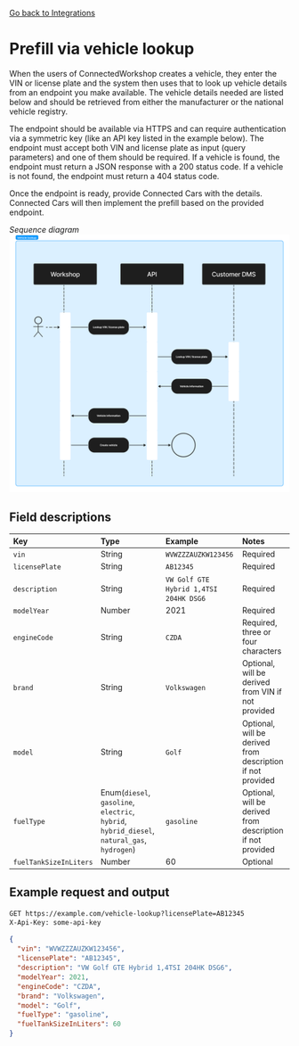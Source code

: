 [Go back to Integrations](./integrations/intro)

# Prefill via vehicle lookup
When the users of ConnectedWorkshop creates a vehicle, they enter the VIN or license plate and the system then uses that to look up vehicle details from an endpoint you make available. The vehicle details needed are listed below and should be retrieved from either the manufacturer or the national vehicle registry.

The endpoint should be available via HTTPS and can require authentication via a symmetric key (like an API key listed in the example below). The endpoint must accept both VIN and license plate as input (query parameters) and one of them should be required. If a vehicle is found, the endpoint must return a JSON response with a 200 status code. If a vehicle is not found, the endpoint must return a 404 status code.

Once the endpoint is ready, provide Connected Cars with the details. Connected Cars will then implement the prefill based on the provided endpoint.

_Sequence diagram_
![Sequence diagram](./vehicle-lookup-sequence-diagram.png)

## Field descriptions
| Key                    | Type                                                                                         | Example                                | Notes                                                      |
|:-----------------------|:---------------------------------------------------------------------------------------------|:---------------------------------------|:-----------------------------------------------------------|
| `vin`                  | String                                                                                       | `WVWZZZAUZKW123456`                    | Required                                                   |
| `licensePlate`         | String                                                                                       | `AB12345`                              | Required                                                   |
| `description`          | String                                                                                       | `VW Golf GTE Hybrid 1,4TSI 204HK DSG6` | Required                                                   |
| `modelYear`            | Number                                                                                       | 2021                                   | Required                                                   |
| `engineCode`           | String                                                                                       | `CZDA`                                 | Required, three or four characters                         |
| `brand`                | String                                                                                       | `Volkswagen`                           | Optional, will be derived from VIN if not provided         |
| `model`                | String                                                                                       | `Golf`                                 | Optional, will be derived from description if not provided |
| `fuelType`             | Enum(`diesel`, `gasoline`, `electric`, `hybrid`, `hybrid_diesel`, `natural_gas`, `hydrogen`) | `gasoline`                             | Optional, will be derived from description if not provided |
| `fuelTankSizeInLiters` | Number                                                                                       | 60                                     | Optional                                                   |

## Example request and output
```
GET https://example.com/vehicle-lookup?licensePlate=AB12345
X-Api-Key: some-api-key
```

```json
{
  "vin": "WVWZZZAUZKW123456",
  "licensePlate": "AB12345",
  "description": "VW Golf GTE Hybrid 1,4TSI 204HK DSG6",
  "modelYear": 2021,
  "engineCode": "CZDA",
  "brand": "Volkswagen",
  "model": "Golf",
  "fuelType": "gasoline",
  "fuelTankSizeInLiters": 60
}
```
